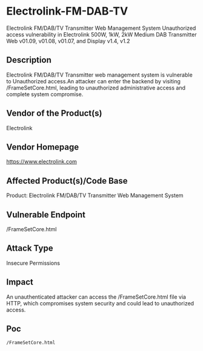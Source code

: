 # Electrolink-FM-DAB-TV
Electrolink FM/DAB/TV Transmitter Web Management System Unauthorized access vulnerability in Electrolink 500W, 1kW, 2kW Medium DAB Transmitter Web v01.09, v01.08, v01.07, and Display v1.4, v1.2 

## Description
Electrolink FM/DAB/TV Transmitter web management system is vulnerable to Unauthorized access.An attacker can enter the backend by visiting /FrameSetCore.html, leading to unauthorized administrative access and complete system compromise.

## Vendor of the Product(s)
Electrolink
## Vendor Homepage
<https://www.electrolink.com>
## Affected Product(s)/Code Base
Product: Electrolink FM/DAB/TV Transmitter Web Management System
## Vulnerable Endpoint
/FrameSetCore.html
## Attack Type
Insecure Permissions
## Impact
An unauthenticated attacker can access the /FrameSetCore.html file via HTTP, which  compromises system security and could lead to unauthorized access.

## Poc
`/FrameSetCore.html`
